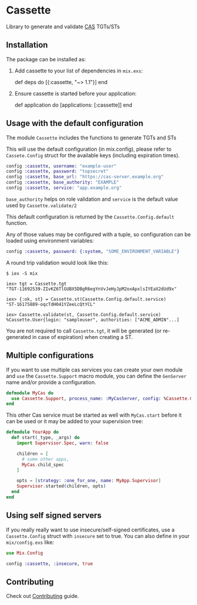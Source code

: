 # Cassette

Library to generate and validate [CAS](http://jasig.github.io/cas/) TGTs/STs

## Installation

The package can be installed as:

  1. Add cassette to your list of dependencies in `mix.exs`:

        def deps do
          [{:cassette, "~> 1.1"}]
        end

  2. Ensure cassette is started before your application:

        def application do
          [applications: [:cassette]]
        end


## Usage with the default configuration

The module `Cassette` includes the functions to generate TGTs and STs

This will use the default configuration (in mix.config), please refer to `Cassete.Config` struct for the available keys (including expiration times).

```elixir
config :cassette, username: "example-user"
config :cassette, password: "topsecret"
config :cassette, base_url: "https://cas-server.example.org"
config :cassette, base_authority: "EXAMPLE"
config :cassette, service: "app.example.org"
```

`base_authority` helps on role validation and `service` is the default value used by `Cassette.validate/2`

This default configuration is returned by the `Cassette.Config.default` function.

Any of those values may be configured with a tuple, so configuration can be loaded using environment variables:

```elixir
config :cassette, password: {:system, "SOME_ENVIRONMENT_VARIABLE"}
```

A round trip validation would look like this:

    $ iex -S mix

    iex> tgt = Cassette.tgt
    "TGT-11692539-ZIvKZ6TlGUBX5DBgR6egYnVvJeHyJpM2oxApxlsIYEaX2dUd9x"

    iex> {:ok, st} = Cassette.st(Cassette.Config.default.service)
    "ST-16175889-oqcTdH041YZeeLcQtYCL"

    iex> Cassette.validate(st, Cassette.Config.default.service)
    %Cassette.User{login: "sampleuser", authorities: ["ACME_ADMIN"...]


You are not required to call `Cassette.tgt`, it will be generated (or re-generated in case of expiration) when creating a ST.

## Multiple configurations

If you want to use multiple cas services you can create your own module and `use` the `Cassette.Support` macro module, you can define the `GenServer` name and/or provide a configuration.

```elixir
defmodule MyCas do
  use Cassette.Support, process_name: :MyCasServer, config: %Cassette.Config{...}
end
```

This other Cas service must be started as well with `MyCas.start` before it can be used or it may be added to your supervision tree:

```elixir
defmodule YourApp do
  def start(_type, _args) do
    import Supervisor.Spec, warn: false

    children = [
      # some other apps,
      MyCas.child_spec
    ]

    opts = [strategy: :one_for_one, name: MyApp.Supervisor]
    Supervisor.started(children, opts)
  end
end
```

## Using self signed servers


If you really really want to use insecure/self-signed certificates, use a `Cassette.Config` struct with `insecure` set to true.
You can also define in your `mix/config.exs` like:

```elixir
use Mix.Config

config :cassette, :insecure, true
```

## Contributing

Check out [Contributing](CONTRIBUTING.md) guide.
